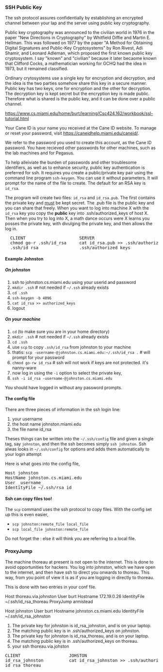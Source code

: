 ### SSH Public Key

The ssh protocol assures confidentially by establishing an encrypted channel between your lap and the server
using public key cryptography. 

Public key cryptography was announced to the civilian world in 1976 in the paper "New Directions in Cryptography" by Whitfield Diffie and Martin E. Hellman. This was followed on 1977 by the paper
"A Method for Obtaining Digital Signatures and Public-Key Cryptosystems" by Ron Rivest, Adi Shamir, and Leonard Adleman, which proposed the
first known public key cryptosystem. I say "known" and "civilian" because it later becaome known that Clifford Cocks, a mathematician working for GCHQ had the idea in 1973, but it remained classified.

Ordinary crytosystems use a single key for encryption and decryption, and the idea is the two parties somehow share this key in a 
secure manner. Public key has two keys, one for encryption and the other for decryption. The decryption key is kept secret but
the encryption key is made public. Therefore what is shared is the public key, and it can be done over a public channel.


https://www.cs.miami.edu/home/burt/learning/Csc424.162/workbook/ssl-tutorial.html

Your Cane ID is your name you received at the Cane ID website. To manage or reset your password, visit https://caneidhelp.miami.edu/caneid/.

We refer to the password you used to create this account, as the Cane ID password. You have recieved other passwords for other machines,
such as the lab machines and for Pegasus. 

To help alleiviate the burden of passwords and other troublesome identifiers, as well as to enhance security, public key authentication is preferred
for ssh. It requires you create a public/private key pair using the command line program `ssh-keygen`. You can use it without parameters.
It will prompt for the name of the file to create. The default for an RSA key is `id_rsa`. 

The program will create two files: `id_rsa` and `id_rsa.pub`. The first contains the private key and <u>must</u> be kept secret.
The .pub file is the public key and you can share that freely. When you want to log into machine X with the `id_rsa` key you copy the 
__public__ key into .ssh/authorized_keys of host X. Then when you try to log into X, a math dance occurs were X learns you posses
the private key, with divulging the private key, and then allows the log in.

<pre>
  CLIENT                     SERVER
  chmod go-r .ssh/id_rsa     cat id_rsa.pub >> .ssh/authorized_keys 
  .ssh/id_rsa                .ssh/authorized_keys
</pre>

#### Example Johnston

##### On johnston

1. ssh to johnston.cs.miami.edu using your userid and password
2. `mkdir .ssh` # not needed if `~/.ssh` already exists
3. `cd .ssh`
4. `ssh-keygen -b 4096` 
5. `cat id_rsa >> authorized_keys`
6. logout

##### On your machine

1. `cd` (to make sure you are in your home directory)
2. `mkdir .ssh` # not needed if `~/.ssh` already exists
3. `cd .ssh`
4. use `scp` to copy `.ssh/id_rsa` from johnston to your machine
5. thatis: `scp -username-@johnston.cs.miami.edu:~/.ssh/id_rsa .` # will prompt for your password
6. `chmod go-rw id_rsa` # ssh will not work if keys are not protected. it's nanny-ware
7. now log in using the `-i` option to select the private key, 
8. `ssh -i id_rsa -username-@johnston.cs.miami.edu`

You should have logged in without any password prompts.

#### The config file

There are three pieces of information in the ssh login line:

1. your username
2. the host name johnston.miami.edu
3. the file name id_rsa

Theses things can be written into the `~/.ssh/config` file and given a single tag, say `johnston`, and 
then the ssh becomes simply `ssh johnston`. Ssh alwas looks in `~/.ssh/config` for options and adds
them automatically to your login attempt

Here is what goes into the config file,

<pre>
Host johnston
HostName johnston.cs.miami.edu
User _username_
IdentityFile ~/.ssh/rsa_id
</pre>

#### Ssh can copy files too!

The `scp` command uses the ssh protocol to copy files. With the config set up this is even easier, 

- `scp johnston:remote_file local_file`
- `scp local_file johnston:remote_file`

Do not forget the : else it will think you are referring to a local file.

### ProxyJump

The machine thoreau at present is not open to the internet. This is done to avoid opportunities for hackers. 
You log into johnston, which we have open to the internet, and then have ssh to direct you onwards to thoreau.
This way, from you point of view it is as if you are logging in directly to thoreau.

This is done with two entries in your conf file.

Host thoreau.via.johnston
User burt
Hostname 172.19.0.26
IdentityFile ~/.ssh/id_rsa_thoreau
ProxyJump armistead

Host johnston
User burt
Hostname johnston.cs.miami.edu
IdentityFile ~/.ssh/id_rsa_johnston

1. The private key for johnston is id_rsa_johnston, and is on your laptop. 
2. The matching public key is in .ssh/authorized_keys on johnston.
3. The private key for johnston is id_rsa_thoreau, and is on your laptop. 
4. The matching public key is in .ssh/authorized_keys on thoreau.
5. your ssh thoreau.via.johston

<pre>
CLIENT                   JOHSTON                                            THOREAU
id_rsa_johnston          cat id_rsa_johnston >> .ssh/authorized_keys        cat id_rsa_thoreau >> .ssh/authorized_keys
id_rsa_thoreau
</pre>
